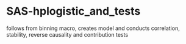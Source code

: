 # SAS-hplogistic_and_tests
follows from binning macro, creates model and conducts correlation, stability, reverse causality and contribution tests
